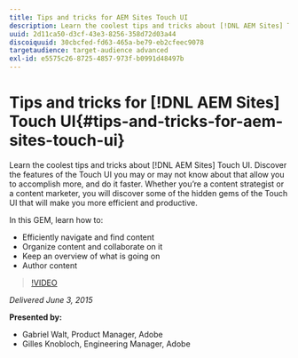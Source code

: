 ```yaml
---
title: Tips and tricks for AEM Sites Touch UI
description: Learn the coolest tips and tricks about [!DNL AEM Sites] Touch UI. Discover the features of the Touch UI you may or may not know about that allow you to accomplish more, and do it faster. Whether you’re a content strategist or a content marketer, you will discover some of the hidden gems of the Touch UI that will make you more efficient and productive.
uuid: 2d11ca50-d3cf-43e3-8256-358d72d03a44
discoiquuid: 30cbcfed-fd63-465a-be79-eb2cfeec9078
targetaudience: target-audience advanced
exl-id: e5575c26-8725-4857-973f-b0991d48497b
---
```

# Tips and tricks for [!DNL AEM Sites] Touch UI{#tips-and-tricks-for-aem-sites-touch-ui}

Learn the coolest tips and tricks about [!DNL AEM Sites] Touch UI. Discover the features of the Touch UI you may or may not know about that allow you to accomplish more, and do it faster. Whether you’re a content strategist or a content marketer, you will discover some of the hidden gems of the Touch UI that will make you more efficient and productive.

In this GEM, learn how to: 

* Efficiently navigate and find content
* Organize content and collaborate on it
* Keep an overview of what is going on
* Author content

>[!VIDEO](https://video.tv.adobe.com/v/19377/?quality=9)

*Delivered June 3, 2015*

**Presented by:**

* Gabriel Walt, Product Manager, Adobe
* Gilles Knobloch, Engineering Manager, Adobe

<!--
[Get back to the Overview](https://helpx.adobe.com/experience-manager/kt/eseminars/gems/aem-index.html)
-->
